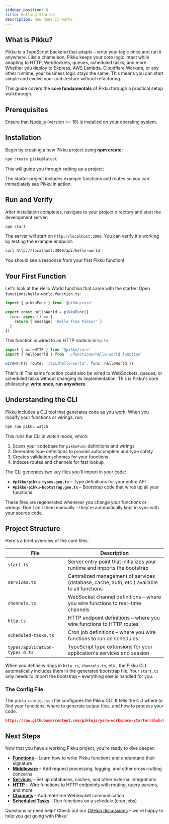 ```yaml
---
sidebar_position: 0
title: Getting Started
description: How does it work?
---
```


## What is Pikku?

Pikku is a TypeScript backend that adapts – write your logic once and run it anywhere. Like a chameleon, Pikku keeps your core logic intact while adapting to HTTP, WebSockets, queues, scheduled tasks, and more. Whether you deploy to Express, AWS Lambda, Cloudflare Workers, or any other runtime, your business logic stays the same. This means you can start simple and evolve your architecture without refactoring.

This guide covers the **core fundamentals** of Pikku through a practical setup walkthrough.

## Prerequisites

Ensure that [Node.js](https://nodejs.org) (version >= 18) is installed on your operating system.

## Installation

Begin by creating a new Pikku project using **npm create**:

```bash npm2yarn
npm create pikku@latest
```

This will guide you through setting up a project:

<AsciinemaPlayer type="installing" autoPlay />

The starter project includes example functions and routes so you can immediately see Pikku in action.

## Run and Verify

After installation completes, navigate to your project directory and start the development server:

```bash npm2yarn
npm start
```

The server will start on `http://localhost:3000`. You can verify it's working by testing the example endpoint:

```bash
curl http://localhost:3000/api/hello-world
```

You should see a response from your first Pikku function!

## Your First Function

Let's look at the Hello World function that came with the starter. Open `functions/hello-world.function.ts`:

```typescript
import { pikkuFunc } from '@pikku/core'

export const helloWorld = pikkuFunc({
  func: async () => {
    return { message: 'Hello from Pikku!' }
  }
})
```

This function is wired to an HTTP route in `http.ts`:

```typescript
import { wireHTTP } from '@pikku/core'
import { helloWorld } from './functions/hello-world.function'

wireHTTP({ route: '/api/hello-world', func: helloWorld })
```

That's it! The same function could also be wired to WebSockets, queues, or scheduled tasks without changing its implementation. This is Pikku's core philosophy: **write once, run anywhere**.

## Understanding the CLI

Pikku includes a CLI tool that generates code as you work. When you modify your functions or wirings, run:

```bash npm2yarn
npm run pikku watch
```

This runs the CLI in watch mode, which:

1. Scans your codebase for `pikkuFunc` definitions and wirings
2. Generates type definitions to provide autocomplete and type safety
3. Creates validation schemas for your functions
4. Indexes routes and channels for fast lookup

The CLI generates two key files you'll import in your code:

- **`#pikku/pikku-types.gen.ts`** – Type definitions for your entire API
- **`#pikku/pikku-bootstrap.gen.ts`** – Bootstrap code that wires up all your functions

These files are regenerated whenever you change your functions or wirings. Don't edit them manually – they're automatically kept in sync with your source code.

## Project Structure

Here's a brief overview of the core files:

| **File**                    | **Description**                                                                                             |
|-----------------------------|-------------------------------------------------------------------------------------------------------------|
| `start.ts`                   | Server entry point that initializes your runtime and imports the bootstrap                                  |
| `services.ts`               | Centralized management of services (database, cache, auth, etc.) available to all functions                 |
| `channels.ts`               | WebSocket channel definitions – where you wire functions to real-time channels                              |
| `http.ts`                   | HTTP endpoint definitions – where you wire functions to HTTP routes                                          |
| `scheduled-tasks.ts`        | Cron job definitions – where you wire functions to run on schedules                                          |
| `types/application-types.d.ts` | TypeScript type extensions for your application's services and session                                   |

When you define wirings in `http.ts`, `channels.ts`, etc., the Pikku CLI automatically includes them in the generated bootstrap file. Your `start.ts` only needs to import the bootstrap – everything else is handled for you.

### The Config File

The `pikku.config.json` file configures the Pikku CLI. It tells the CLI where to find your functions, where to generate output files, and how to process your code.

```json reference
https://raw.githubusercontent.com/pikkujs/yarn-workspace-starter/blob/main/pikku.config.json
```

## Next Steps

Now that you have a working Pikku project, you're ready to dive deeper:

- **[Functions](/docs/core-features/functions)** – Learn how to write Pikku functions and understand their signature
- **[Middleware](/docs/core-features/middleware)** – Add request processing, logging, and other cross-cutting concerns
- **[Services](/docs/core-features/services)** – Set up databases, caches, and other external integrations
- **[HTTP](/docs/http)** – Wire functions to HTTP endpoints with routing, query params, and more
- **[Channels](/docs/channels)** – Add real-time WebSocket communication
- **[Scheduled Tasks](/docs/scheduled-tasks)** – Run functions on a schedule (cron jobs)

Questions or need help? Check out our [GitHub discussions](https://github.com/pikkujs/pikku) – we're happy to help you get going with Pikku!
